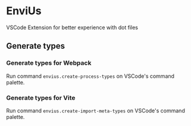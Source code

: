 # EnviUs

VSCode Extension for better experience with dot files

## Generate types
### Generate types for Webpack
Run command `envius.create-process-types` on VSCode's command palette.

### Generate types for Vite
Run command `envius.create-import-meta-types` on VSCode's command palette.
